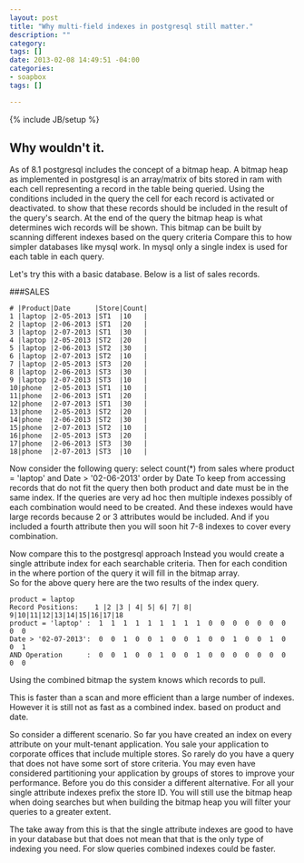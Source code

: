 ```yaml
---
layout: post
title: "Why multi-field indexes in postgresql still matter."
description: ""
category: 
tags: []
date: 2013-02-08 14:49:51 -04:00
categories: 
- soapbox
tags: []

---
```

{% include JB/setup %}


## Why wouldn't it.
As of 8.1 postgresql includes the concept of a bitmap heap. A bitmap heap as implemented in postgresql is an array/matrix of bits stored in ram with each cell representing a record in the table being queried. Using the conditions included in the query the cell for each record is activated or deactivated. to show that these records should be included in the result of the query's search.  At the end of the query the bitmap heap is what determines wich records will be shown.  This bitmap can be built by scanning different indexes based on the query criteria 
Compare this to how simpler databases like mysql work. In mysql only a single index is used for each table in each query.

Let's try this with a basic database.  Below is a list of sales records.

###SALES

	# |Product|Date      |Store|Count|
	1 |laptop |2-05-2013 |ST1  |10   |
	2 |laptop |2-06-2013 |ST1  |20   |
	3 |laptop |2-07-2013 |ST1  |30   |
	4 |laptop |2-05-2013 |ST2  |20   |
	5 |laptop |2-06-2013 |ST2  |30   |
	6 |laptop |2-07-2013 |ST2  |10   |
	7 |laptop |2-05-2013 |ST3  |20   |
	8 |laptop |2-06-2013 |ST3  |30   |
	9 |laptop |2-07-2013 |ST3  |10   |
	10|phone  |2-05-2013 |ST1  |10   |
	11|phone  |2-06-2013 |ST1  |20   |
	12|phone  |2-07-2013 |ST1  |30   |
	13|phone  |2-05-2013 |ST2  |20   |
	14|phone  |2-06-2013 |ST2  |30   |
	15|phone  |2-07-2013 |ST2  |10   |
	16|phone  |2-05-2013 |ST3  |20   |
	17|phone  |2-06-2013 |ST3  |30   |
	18|phone  |2-07-2013 |ST3  |10   |

Now consider the following query:
select count(\*) from sales where product = 'laptop' and Date > '02-06-2013' order by Date
To keep from accessing records that do not fit the query then both product and date must be in the same index. If the queries are very ad hoc then multiple indexes possibly of each combination would need to be created. And these indexes would have large records because 2 or 3 attributes would be included.  And if you included a fourth attribute then you will soon hit 7-8 indexes to cover every combination.

Now compare this to the postgresql approach 
Instead you would create a single attribute index for each searchable criteria. Then for each condition in the where portion of the query it will fill in the bitmap array.  
So for the above query here are the two results of the index query.

	product = laptop
	Record Positions:    1 |2 |3 | 4| 5| 6| 7| 8| 9|10|11|12|13|14|15|16|17|18
	product = 'laptop' :  1  1  1  1  1  1  1  1  1  0  0  0  0  0  0  0  0  0
	Date > '02-07-2013':  0  0  1  0  0  1  0  0  1  0  0  1  0  0  1  0  0  1
	AND Operation      :  0  0  1  0  0  1  0  0  1  0  0  0  0  0  0  0  0  0

Using the combined bitmap the system knows which records to pull.

This is faster than a scan and more efficient than a large number of indexes.  However it is still not as fast as a combined index. based on product and date.

So consider a different scenario.  So far you have created an index on every attribute on your mult-tenant application. You sale your application to corporate offices that include multiple stores.  So rarely do you have a query that does not have some sort of store criteria. You may even have considered partitioning your application by groups of stores to improve your performance. Before you do this consider a different alternative.  For all your single attribute indexes prefix the store ID. You will still use the bitmap heap when doing searches but when building the bitmap heap you will filter your queries to a greater extent.

The take away from this is that the single attribute indexes are good to have in your database but that does not mean that that is the only type of indexing you need.  For slow queries combined indexes could be faster.
